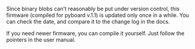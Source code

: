 Since binary blobs can't reasonably be put under version control, this firmware
(compiled for pyboard v.1.1) is updated only once in a while. You can check the date, and compare it to the change
log in the docs. 

If you need newer firmware, you can compile it yourself. Just follow the
pointers in the user manual.